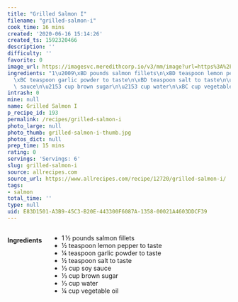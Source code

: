 ```yaml
---
title: "Grilled Salmon I"
filename: "grilled-salmon-i"
cook_time: 16 mins
created: '2020-06-16 15:14:26'
created_ts: 1592320466
description: ''
difficulty: ''
favorite: 0
image_url: https://imagesvc.meredithcorp.io/v3/mm/image?url=https%3A%2F%2Fimages.media-allrecipes.com%2Fuserphotos%2F800839.jpg&w=568&h=380&c=sc&poi=face&q=85
ingredients: "1\u2009\xBD pounds salmon fillets\n\xBD teaspoon lemon pepper to taste\n\
  \xBC teaspoon garlic powder to taste\n\xBD teaspoon salt to taste\n\u2153 cup soy\
  \ sauce\n\u2153 cup brown sugar\n\u2153 cup water\n\xBC cup vegetable oil"
intrash: 0
mine: null
name: Grilled Salmon I
p_recipe_id: 193
permalink: /recipes/grilled-salmon-i
photo_large: null
photo_thumb: grilled-salmon-i-thumb.jpg
photos_dict: null
prep_time: 15 mins
rating: 0
servings: 'Servings: 6'
slug: grilled-salmon-i
source: allrecipes.com
source_url: https://www.allrecipes.com/recipe/12720/grilled-salmon-i/
tags:
- salmon
total_time: ''
type: null
uid: E83D1501-A3B9-45C3-B20E-443300F6087A-1358-00021A4603DDCF39
---
```

<div class="large-8 medium-7 columns" id="writeup">	</div><!-- #writeup -->
</div><!-- #row-one -->
<div class="row" id="row-two">	<div class="medium-4 small-5 columns" id="ingredients"><h4>Ingredients</h4><div class="box box-ingredients content"><ul>
<li>1 ½ pounds salmon fillets</li>
<li>½ teaspoon lemon pepper to taste</li>
<li>¼ teaspoon garlic powder to taste</li>
<li>½ teaspoon salt to taste</li>
<li>⅓ cup soy sauce</li>
<li>⅓ cup brown sugar</li>
<li>⅓ cup water</li>
<li>¼ cup vegetable oil</li>
</ul>
</div>	</div>	<div class="medium-6 small-7 columns" id="directions">	</div>